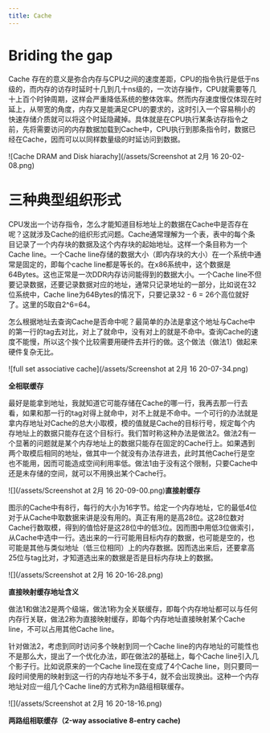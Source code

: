 ```yaml
---
title: Cache
---
```


# Briding the gap

Cache 存在的意义是弥合内存与CPU之间的速度差距，CPU的指令执行是低于ns级的，而内存的访存时延时十几到几十ns级的，一次访存操作，CPU就需要等几十上百个时钟周期，这样会严重降低系统的整体效率。然而内存速度慢仅体现在时延上，从带宽的角度，内存又是能满足CPU的要求的，这时引入一个容易稍小的快速存储介质就可以将这个时延隐藏掉。具体就是在CPU执行某条访存指令之前，先将需要访问的内存数据加载到Cache中，CPU执行到那条指令时，数据已经在Cache，因而可以以同样数量级的时延访问到数据。

![Cache DRAM and Disk hiarachy](/assets/Screenshot at 2月 16 20-02-08.png)

# 三种典型组织形式

CPU发出一个访存指令，怎么才能知道目标地址上的数据在Cache中是否存在呢？这就涉及Cache的组织形式问题。Cache通常理解为一个表，表中的每个条目记录了一个内存块的数据及这个内存块的起始地址。这样一个条目称为一个Cache line。一个Cache line存储的数据大小（即内存块的大小）在一个系统中通常是固定的，即每个cache line都是等长的。在x86系统中，这个数据是64Bytes。这也正常是一次DDR内存访问能得到的数据大小。一个Cache line不但要记录数据，还要记录数据对应的地址，通常只记录地址的一部分，比如说在32位系统中，Cache line为64Bytes的情况下，只要记录32 - 6 = 26个高位就好了。这里的5取自2^6=64。

怎么根据地址去查询Cache是否命中呢？最简单的办法是拿这个地址与Cache中的第一行的tag去对比，对上了就命中，没有对上的就是不命中。查询Cache的速度不能慢，所以这个挨个比较需要用硬件去并行的做。这个做法（做法1）做起来硬件复杂无比。



![full set associative cache](/assets/Screenshot at 2月 16 20-07-34.png)

**全相联缓存**

最好是能拿到地址，我就知道它可能存储在Cache的哪一行，我再去那一行去看，如果和那一行的tag对得上就命中，对不上就是不命中。一个可行的办法就是拿内存地址对Cache的总大小取模，模的值就是Cache的目标行号，规定每个内存地址上的数据只能存在这个目标行。我们暂时称这种办法是做法2。做法2有一个显著的问题就是某个内存地址上的数据只能存在固定的Cache行上。如果遇到两个取模后相同的地址，做其中一个就没有办法存进去，此时其他Cache行是空也不能用，因而可能造成空间利用率低。做法1由于没有这个限制，只要Cache中还是未存储的空间，就可以不用换出某个Cache行。

![](/assets/Screenshot at 2月 16 20-09-00.png)**直接射缓存**

图示的Cache中有8行，每行的大小为16字节。给定一个内存地址，它的最低4位对于从Cache中取数据来讲是没有用的。真正有用的是高28位。这28位数对Cache行数取模，得到的值恰好是这28位中的低3位。因而图中用低3位做索引，从Cache中选中一行。选出来的一行可能用目标内存的数据，也可能是空的，也可能是其他与类似地址（低三位相同）上的内存数据。因而选出来后，还要拿高25位与tag比对，才知道选出来的数据是否是目标内存块上的数据。

![](/assets/Screenshot at 2月 16 20-16-28.png)

**直接映射缓存地址含义**

做法1和做法2是两个级端，做法1称为全关联缓存，即每个内存地址都可以与任何内存行关联，做法2称为直接映射缓存，即每个内存地址直接映射某个Cache line，不可以占用其他Cache line。

针对做法2，考虑到同时访问多个映射到同一个Cache line的内存地址的可能性也不是那么大，提出了一个优化办法，即在做法2的基础上，每个Cache line引入几个影子行。比如说原来的一个Cache line现在变成了4个Cache line，则只要同一段时间使用的映射到这一行的内存地址不多于4，就不会出现换出。这种一个内存地址对应一组几个Cache line的方式称为n路组相联缓存。

![](/assets/Screenshot at 2月 16 20-18-16.png)

**两路组相联缓存（2-way associative 8-entry cache)**
